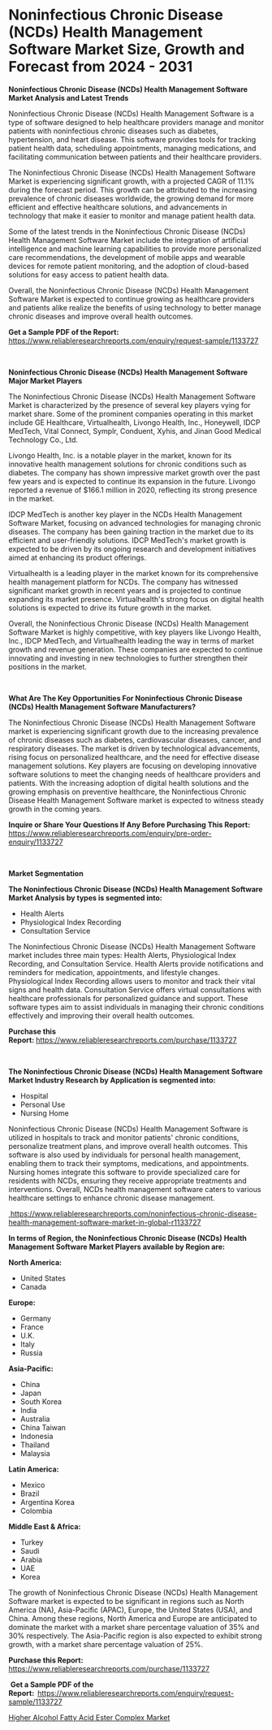 <p><h1>Noninfectious Chronic Disease (NCDs) Health Management Software Market Size, Growth and Forecast from 2024 - 2031</h1></p><p><strong>Noninfectious Chronic Disease (NCDs) Health Management Software Market Analysis and Latest Trends</strong></p>
<p><p>Noninfectious Chronic Disease (NCDs) Health Management Software is a type of software designed to help healthcare providers manage and monitor patients with noninfectious chronic diseases such as diabetes, hypertension, and heart disease. This software provides tools for tracking patient health data, scheduling appointments, managing medications, and facilitating communication between patients and their healthcare providers.</p><p>The Noninfectious Chronic Disease (NCDs) Health Management Software Market is experiencing significant growth, with a projected CAGR of 11.1% during the forecast period. This growth can be attributed to the increasing prevalence of chronic diseases worldwide, the growing demand for more efficient and effective healthcare solutions, and advancements in technology that make it easier to monitor and manage patient health data.</p><p>Some of the latest trends in the Noninfectious Chronic Disease (NCDs) Health Management Software Market include the integration of artificial intelligence and machine learning capabilities to provide more personalized care recommendations, the development of mobile apps and wearable devices for remote patient monitoring, and the adoption of cloud-based solutions for easy access to patient health data.</p><p>Overall, the Noninfectious Chronic Disease (NCDs) Health Management Software Market is expected to continue growing as healthcare providers and patients alike realize the benefits of using technology to better manage chronic diseases and improve overall health outcomes.</p></p>
<p><strong>Get a Sample PDF of the Report:&nbsp;</strong> <a href="https://www.reliableresearchreports.com/enquiry/request-sample/1133727">https://www.reliableresearchreports.com/enquiry/request-sample/1133727</a></p>
<p>&nbsp;</p>
<p><strong>Noninfectious Chronic Disease (NCDs) Health Management Software Major Market Players</strong></p>
<p><p>The Noninfectious Chronic Disease (NCDs) Health Management Software Market is characterized by the presence of several key players vying for market share. Some of the prominent companies operating in this market include GE Healthcare, Virtualhealth, Livongo Health, Inc., Honeywell, IDCP MedTech, Vital Connect, Symplr, Conduent, Xyhis, and Jinan Good Medical Technology Co., Ltd.</p><p>Livongo Health, Inc. is a notable player in the market, known for its innovative health management solutions for chronic conditions such as diabetes. The company has shown impressive market growth over the past few years and is expected to continue its expansion in the future. Livongo reported a revenue of $166.1 million in 2020, reflecting its strong presence in the market.</p><p>IDCP MedTech is another key player in the NCDs Health Management Software Market, focusing on advanced technologies for managing chronic diseases. The company has been gaining traction in the market due to its efficient and user-friendly solutions. IDCP MedTech's market growth is expected to be driven by its ongoing research and development initiatives aimed at enhancing its product offerings.</p><p>Virtualhealth is a leading player in the market known for its comprehensive health management platform for NCDs. The company has witnessed significant market growth in recent years and is projected to continue expanding its market presence. Virtualhealth's strong focus on digital health solutions is expected to drive its future growth in the market.</p><p>Overall, the Noninfectious Chronic Disease (NCDs) Health Management Software Market is highly competitive, with key players like Livongo Health, Inc., IDCP MedTech, and Virtualhealth leading the way in terms of market growth and revenue generation. These companies are expected to continue innovating and investing in new technologies to further strengthen their positions in the market.</p></p>
<p>&nbsp;</p>
<p><strong>What Are The Key Opportunities For Noninfectious Chronic Disease (NCDs) Health Management Software Manufacturers?</strong></p>
<p><p>The Noninfectious Chronic Disease (NCDs) Health Management Software market is experiencing significant growth due to the increasing prevalence of chronic diseases such as diabetes, cardiovascular diseases, cancer, and respiratory diseases. The market is driven by technological advancements, rising focus on personalized healthcare, and the need for effective disease management solutions. Key players are focusing on developing innovative software solutions to meet the changing needs of healthcare providers and patients. With the increasing adoption of digital health solutions and the growing emphasis on preventive healthcare, the Noninfectious Chronic Disease Health Management Software market is expected to witness steady growth in the coming years.</p></p>
<p><strong>Inquire or Share Your Questions If Any Before Purchasing This Report:</strong> <a href="https://www.reliableresearchreports.com/enquiry/pre-order-enquiry/1133727">https://www.reliableresearchreports.com/enquiry/pre-order-enquiry/1133727</a></p>
<p>&nbsp;</p>
<p><strong>Market Segmentation</strong></p>
<p><strong>The Noninfectious Chronic Disease (NCDs) Health Management Software Market Analysis by types is segmented into:</strong></p>
<p><ul><li>Health Alerts</li><li>Physiological Index Recording</li><li>Consultation Service</li></ul></p>
<p><p>The Noninfectious Chronic Disease (NCDs) Health Management Software market includes three main types: Health Alerts, Physiological Index Recording, and Consultation Service. Health Alerts provide notifications and reminders for medication, appointments, and lifestyle changes. Physiological Index Recording allows users to monitor and track their vital signs and health data. Consultation Service offers virtual consultations with healthcare professionals for personalized guidance and support. These software types aim to assist individuals in managing their chronic conditions effectively and improving their overall health outcomes.</p></p>
<p><strong>Purchase this Report:&nbsp;</strong><a href="https://www.reliableresearchreports.com/purchase/1133727">https://www.reliableresearchreports.com/purchase/1133727</a></p>
<p>&nbsp;</p>
<p><strong>The Noninfectious Chronic Disease (NCDs) Health Management Software Market Industry Research by Application is segmented into:</strong></p>
<p><ul><li>Hospital</li><li>Personal Use</li><li>Nursing Home</li></ul></p>
<p><p>Noninfectious Chronic Disease (NCDs) Health Management Software is utilized in hospitals to track and monitor patients' chronic conditions, personalize treatment plans, and improve overall health outcomes. This software is also used by individuals for personal health management, enabling them to track their symptoms, medications, and appointments. Nursing homes integrate this software to provide specialized care for residents with NCDs, ensuring they receive appropriate treatments and interventions. Overall, NCDs health management software caters to various healthcare settings to enhance chronic disease management.</p></p>
<p><a href="https://www.reliableresearchreports.com/noninfectious-chronic-disease-health-management-software-market-in-global-r1133727">&nbsp;https://www.reliableresearchreports.com/noninfectious-chronic-disease-health-management-software-market-in-global-r1133727</a></p>
<p><strong>In terms of Region, the Noninfectious Chronic Disease (NCDs) Health Management Software Market Players available by Region are:</strong></p>
<p>
    <p> <strong> North America: </strong>
        <ul>
            <li>United States</li>
            <li>Canada</li>
        </ul>
        </p> 
    <p> <strong> Europe: </strong>
        <ul>
            <li>Germany</li>
            <li>France</li>
            <li>U.K.</li>
            <li>Italy</li>
            <li>Russia</li>
        </ul>
        </p> 
    <p> <strong> Asia-Pacific: </strong>
        <ul>
            <li>China</li>
            <li>Japan</li>
            <li>South Korea</li>
            <li>India</li>
            <li>Australia</li>
            <li>China Taiwan</li>
            <li>Indonesia</li>
            <li>Thailand</li>
            <li>Malaysia</li>
        </ul>
        </p> 
    <p> <strong> Latin America: </strong>
        <ul>
            <li>Mexico</li>
            <li>Brazil</li>
            <li>Argentina Korea</li>
            <li>Colombia</li>
        </ul>
        </p> 
    <p> <strong> Middle East & Africa: </strong>
        <ul>
            <li>Turkey</li>
            <li>Saudi</li>
            <li>Arabia</li>
            <li>UAE</li>
            <li>Korea</li>
        </ul>
    </p>
    </p>
<p><p>The growth of Noninfectious Chronic Disease (NCDs) Health Management Software market is expected to be significant in regions such as North America (NA), Asia-Pacific (APAC), Europe, the United States (USA), and China. Among these regions, North America and Europe are anticipated to dominate the market with a market share percentage valuation of 35% and 30% respectively. The Asia-Pacific region is also expected to exhibit strong growth, with a market share percentage valuation of 25%.</p></p>
<p><strong>Purchase this Report: </strong><a href="https://www.reliableresearchreports.com/purchase/1133727">https://www.reliableresearchreports.com/purchase/1133727</a></p>
<p>&nbsp;<strong>Get a Sample PDF of the Report:&nbsp;&nbsp;</strong><a href="https://www.reliableresearchreports.com/enquiry/request-sample/1133727">https://www.reliableresearchreports.com/enquiry/request-sample/1133727</a></p>
<p><strong></strong></p>
<p><p><a href="https://github.com/barbarakbess8920/Market-Research-Report-List-1/blob/main/higher-alcohol-fatty-acid-ester-complex-market.md">Higher Alcohol Fatty Acid Ester Complex Market</a></p></p>